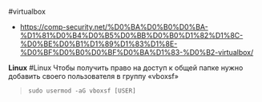 #virtualbox
- https://comp-security.net/%D0%BA%D0%B0%D0%BA-%D1%81%D0%B4%D0%B5%D0%BB%D0%B0%D1%82%D1%8C-%D0%BE%D0%B1%D1%89%D1%83%D1%8E-%D0%BF%D0%B0%D0%BF%D0%BA%D1%83-%D0%B2-virtualbox/

**Linux**
#Linux 
Чтобы получить право на доступ к общей папке нужно добавить своего пользователя в группу «vboxsf»
> `sudo usermod -aG vboxsf [USER]`

